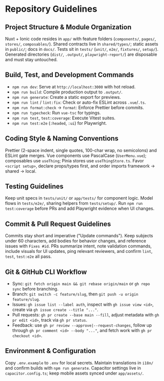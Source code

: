 # Repository Guidelines

## Project Structure & Module Organization
Nuxt + Ionic code resides in `app/` with feature folders (`components/`, `pages/`, `stores/`, `composables/`). Shared contracts live in `shared/types/`; static assets in `public/`; docs in `docs/`. Tests sit in `tests/` (`unit/`, `e2e/`, `fixtures/`, `setup/`). Generated directories (`dist/`, `.output/`, `playwright-report/`) are disposable and must stay untouched.

## Build, Test, and Development Commands
- `npm run dev`: Serve at `http://localhost:3000` with hot reload.
- `npm run build`: Compile production output to `.output/`.
- `npm run generate`: Create a static export for previews.
- `npm run lint` / `lint:fix`: Check or auto-fix ESLint across `.vue`/`.ts`.
- `npm run format:check` → `format`: Enforce Prettier before commits.
- `npm run typecheck`: Run `vue-tsc` for typings.
- `npm run test`, `test:coverage`: Execute Vitest suites.
- `npm run test:e2e` (`:headed`, `:ui`) for Playwright.

## Coding Style & Naming Conventions
Prettier (2-space indent, single quotes, 100-char wrap, no semicolons) and ESLint gate merges. Vue components use PascalCase (`UserMenu.vue`); composables use `useThing`; Pinia stores use `useThingStore.ts`. Favor `<script setup>`, declare props/types first, and order imports framework → shared → local.

## Testing Guidelines
Keep unit specs in `tests/unit/` or `app/tests/` for component logic. Model flows in `tests/e2e/`, sharing helpers from `tests/setup/`. Run `npm run test:coverage` before PRs and add Playwright evidence when UI changes.

## Commit & Pull Request Guidelines
Commits stay short and imperative ("Update commands"). Keep subjects under 60 characters, add bodies for behavior changes, and reference issues with `Fixes #id`. PRs summarize intent, note validation commands, include visuals for UI updates, ping relevant reviewers, and confirm `lint`, `test`, `test:e2e` all pass.

## Git & GitHub CLI Workflow
- Sync: `git fetch origin main && git rebase origin/main` or `gh repo sync` before branching.
- Branch: `git switch -c feature/slug`, then `git push -u origin feature/slug`.
- Issues: `gh issue list --label auth`, inspect with `gh issue view <id>`, create via `gh issue create --title "..."`.
- Pull requests: `gh pr create --base main --fill`, adjust metadata with `gh pr edit <id>`, track via `gh pr status`.
- Feedback: use `gh pr review --approve|--request-changes`, follow up through `gh pr comment <id> --body "..."`, and fetch work with `gh pr checkout <id>`.

## Environment & Configuration
Copy `.env.example` to `.env` for local secrets. Maintain translations in `i18n/` and confirm builds with `npm run generate`. Capacitor settings live in `capacitor.config.ts`; keep mobile assets synced under `app/assets/`.
